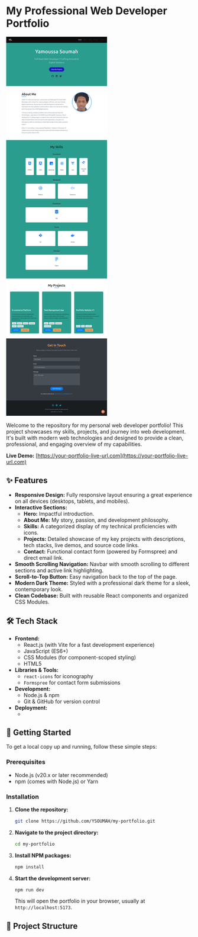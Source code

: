 # My Professional Web Developer Portfolio

![Portfolio Screenshot](src/assets/images/screenshot-20250520162139.png) 
<!-- TODO: Add a nice screenshot of your portfolio here. Place it in public/images/ and update the path. -->

Welcome to the repository for my personal web developer portfolio! This project showcases my skills, projects, and journey into web development. It's built with modern web technologies and designed to provide a clean, professional, and engaging overview of my capabilities.

**Live Demo:** [https://your-portfolio-live-url.com](https://your-portfolio-live-url.com) 
<!-- TODO: Replace with your actual live deployment URL (e.g., from Netlify/Vercel) -->

## ✨ Features

*   **Responsive Design:** Fully responsive layout ensuring a great experience on all devices (desktops, tablets, and mobiles).
*   **Interactive Sections:**
    *   **Hero:** Impactful introduction.
    *   **About Me:** My story, passion, and development philosophy.
    *   **Skills:** A categorized display of my technical proficiencies with icons.
    *   **Projects:** Detailed showcase of my key projects with descriptions, tech stacks, live demos, and source code links.
    *   **Contact:** Functional contact form (powered by Formspree) and direct email link.
*   **Smooth Scrolling Navigation:** Navbar with smooth scrolling to different sections and active link highlighting.
*   **Scroll-to-Top Button:** Easy navigation back to the top of the page.
*   **Modern Dark Theme:** Styled with a professional dark theme for a sleek, contemporary look.
*   **Clean Codebase:** Built with reusable React components and organized CSS Modules.

## 🛠️ Tech Stack

*   **Frontend:**
    *   React.js (with Vite for a fast development experience)
    *   JavaScript (ES6+)
    *   CSS Modules (for component-scoped styling)
    *   HTML5
*   **Libraries & Tools:**
    *   `react-icons` for iconography
    *   `Formspree` for contact form submissions
*   **Development:**
    *   Node.js & npm
    *   Git & GitHub for version control
*   **Deployment:**
    *   <!-- TODO: Mention your deployment platform, e.g., Netlify, Vercel, GitHub Pages -->

## 🚀 Getting Started

To get a local copy up and running, follow these simple steps:

### Prerequisites

*   Node.js (v20.x or later recommended)
*   npm (comes with Node.js) or Yarn

### Installation

1.  **Clone the repository:**
    ```bash
    git clone https://github.com/YSOUMAH/my-portfolio.git 
    ```
    <!-- TODO: Replace YSOUMAH/my-portfolio with YOUR GitHub username and repository name -->
2.  **Navigate to the project directory:**
    ```bash
    cd my-portfolio
    ```
3.  **Install NPM packages:**
    ```bash
    npm install
    ```
4.  **Start the development server:**
    ```bash
    npm run dev
    ```
    This will open the portfolio in your browser, usually at `http://localhost:5173`.

## 📂 Project Structure